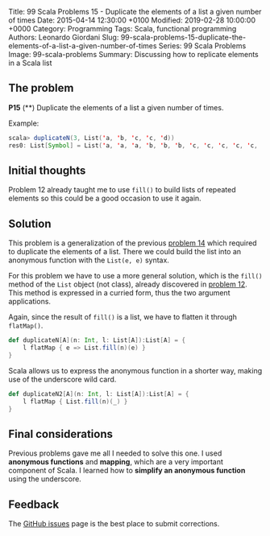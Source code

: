 Title: 99 Scala Problems 15 - Duplicate the elements of a list a given number of times
Date: 2015-04-14 12:30:00 +0100
Modified: 2019-02-28 10:00:00 +0000
Category: Programming
Tags: Scala, functional programming
Authors: Leonardo Giordani
Slug: 99-scala-problems-15-duplicate-the-elements-of-a-list-a-given-number-of-times
Series: 99 Scala Problems
Image: 99-scala-problems
Summary: Discussing how to replicate elements in a Scala list

## The problem

**P15** (**) Duplicate the elements of a list a given number of times.

Example:

``` scala
scala> duplicateN(3, List('a, 'b, 'c, 'c, 'd))
res0: List[Symbol] = List('a, 'a, 'a, 'b, 'b, 'b, 'c, 'c, 'c, 'c, 'c, 'c, 'd, 'd, 'd)
```

## Initial thoughts

Problem 12 already taught me to use `fill()` to build lists of repeated elements so this could be a good occasion to use it again.

## Solution

This problem is a generalization of the previous [problem 14]({filename}99-scala-problems-14-duplicate-the-elements-of-a-list.markdown) which required to duplicate the elements of a list. There we could build the list into an anonymous function with the `List(e, e)` syntax.

For this problem we have to use a more general solution, which is the `fill()` method of the `List` object (not class), already discovered in [problem 12]({filename}99-scala-problems-12-decode-a-run-length-encoded-list.markdown). This method is expressed in a curried form, thus the two argument applications.

Again, since the result of `fill()` is a list, we have to flatten it through `flatMap()`.

``` scala
def duplicateN[A](n: Int, l: List[A]):List[A] = {
    l flatMap { e => List.fill(n)(e) }
}
```

Scala allows us to express the anonymous function in a shorter way, making use of the underscore wild card.

``` scala
def duplicateN2[A](n: Int, l: List[A]):List[A] = {
    l flatMap { List.fill(n)(_) }
}
```

## Final considerations

Previous problems gave me all I needed to solve this one. I used **anonymous functions** and **mapping**, which are a very important component of Scala. I learned how to **simplify an anonymous function** using the underscore.

## Feedback

The [GitHub issues](https://github.com/TheDigitalCatOnline/thedigitalcatonline.github.com/issues) page is the best place to submit corrections.
